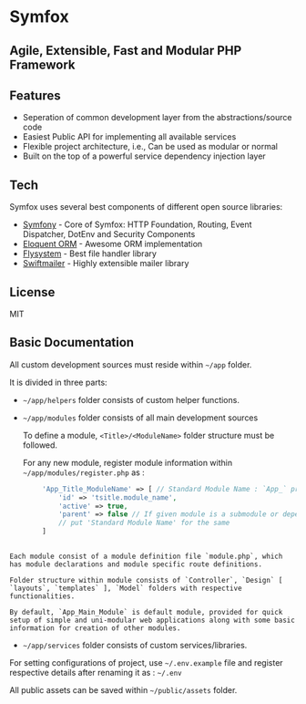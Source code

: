 # Symfox 

## Agile, Extensible, Fast and Modular PHP Framework 

## Features
- Seperation of common development layer from the abstractions/source code
- Easiest Public API for implementing all available services
- Flexible project architecture, i.e., Can be used as modular or normal
- Built on the top of a powerful service dependency injection layer

## Tech
Symfox uses several best components of different open source libraries:

- [Symfony](https://symfony.com/) - Core of Symfox: HTTP Foundation, Routing, Event Dispatcher, DotEnv and Security Components
- [Eloquent ORM](https://laravel.com/docs/5.0/eloquent) - Awesome ORM implementation
- [Flysystem](https://github.com/thephpleague/flysystem) - Best file handler library 
- [Swiftmailer](https://github.com/swiftmailer/swiftmailer) - Highly extensible mailer library

## License
MIT

## Basic Documentation
All custom development sources must reside within `~/app` folder.

It is divided in three parts: 
- `~/app/helpers` folder consists of custom helper functions.
- `~/app/modules` folder consists of all main development sources

    To define a module, `<Title>/<ModuleName>` folder structure must be followed.

    For any new module, register module information within `~/app/modules/register.php` as :
    
```php
        'App_Title_ModuleName' => [ // Standard Module Name : `App_` prefix is required
            'id' => 'tsitle.module_name',
            'active' => true,
            'parent' => false // If given module is a submodule or dependant on other modules, if there is any
            // put 'Standard Module Name' for the same
        ] 
        
```

    Each module consist of a module definition file `module.php`, which has module declarations and module specific route definitions.

    Folder structure within module consists of `Controller`, `Design` [ `layouts`, `templates` ], `Model` folders with respective functionalities.

    By default, `App_Main_Module` is default module, provided for quick setup of simple and uni-modular web applications along with some basic information for creation of other modules.

- `~/app/services` folder consists of custom services/libraries.

For setting configurations of project, use `~/.env.example` file and register respective details after  renaming it as : `~/.env`

All public assets can be saved within `~/public/assets` folder.